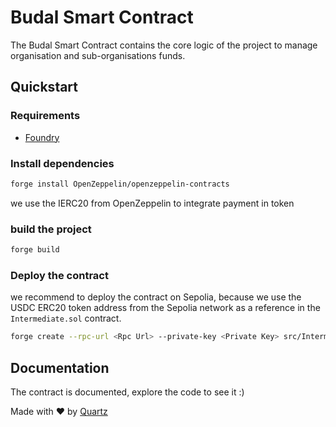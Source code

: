 # Budal Smart Contract

The Budal Smart Contract contains the core logic of the project to manage organisation and sub-organisations funds.

## Quickstart

### Requirements

- [Foundry](https://book.getfoundry.sh/getting-started/installation)

### Install dependencies

```bash
forge install OpenZeppelin/openzeppelin-contracts
```
we use the IERC20 from OpenZeppelin to integrate payment in token

### build the project

```bash
forge build
```

### Deploy the contract

we recommend to deploy the contract on Sepolia, because we use the USDC ERC20 token address from the Sepolia network
as a reference in the `Intermediate.sol` contract.

```bash
forge create --rpc-url <Rpc Url> --private-key <Private Key> src/Intermediate.sol:Intermediate
```

## Documentation

The contract is documented, explore the code to see it :)

Made with ❤️ by [Quartz](https://www.quartz.technology/)
